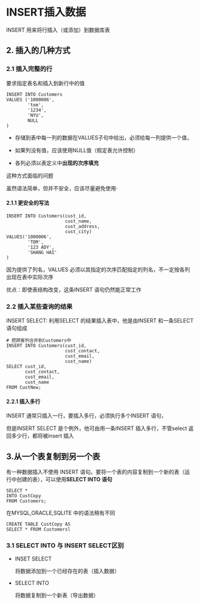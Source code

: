 # INSERT插入数据

INSERT 用来将行插入（或添加）到数据库表

## 2. 插入的几种方式

### 2.1 插入完整的行

要求指定表名和插入到新行中的值

```
INSERT INTO Customers
VALUES ('1000006',
		'tom',
		'1234',
		'NYU',
		NULL
)
```

- 存储到表中每一列的数据在VALUES子句中给出，必须给每一列提供一个值，

- 如果列没有值，应该使用NULL值（假定表允许控制）

- 各列必须以表定义中**出现的次序填充**

这种方式面临的问题

虽然语法简单，但并不安全，应该尽量避免使用·

#### 2.1.1 更安全的写法

```
INSERT INTO Customers(cust_id,
					  cust_name,
					  cust_address,
					  cust_city)
VALUES('1000006',
		'TOM',
		'123 ADY',
		'SHANG HAI'
)
```

因为提供了列名，VALUES 必须以其指定的次序匹配指定的列名，不一定按各列出现在表中实际次序

优点：即使表结构改变，这条INSERT 语句仍然能正常工作

### 2.2 插入某些查询的结果

INSERT SELECT: 利用SELECT 的结果插入表中，他是由INSERT 和一条SELECT语句组成

```
# 把顾客列合并到Customers中
INSERT INTO Customers(cust_id,
					  cust_contact,
					  cust_email,
					  cust_name)
SELECT cust_id,
	   cust_contact,
	   cust_email,
	   cust_name
FROM CustNew;

```

#### 2.2.1 插入多行

INSERT 通常只插入一行，要插入多行，必须执行多个INSERT 语句，

但是INSERT SELECT 是个例外，他可由用一条INSERT 插入多行，不管select 返回多少行，都将被insert 插入

## 3.从一个表复制到另一个表

有一种数据插入不使用 INSERT 语句。要将一个表的内容复制到一个新的表（运行中创建的表），可以使用**SELECT INTO 语句**

```
SELECT *
INTO CustCopy
FROM Customers;
```

在MYSQL,ORACLE,SQLITE 中的语法稍有不同

```
CREATE TABLE CustCopy AS
SELECT * FROM Customersl
```

### 3.1 SELECT INTO 与 INSERT SELECT区别

- INSET SELECT

  将数据添加到一个已经存在的表（插入数据）

- SELECT INTO

  将数据复制到一个新表（导出数据）